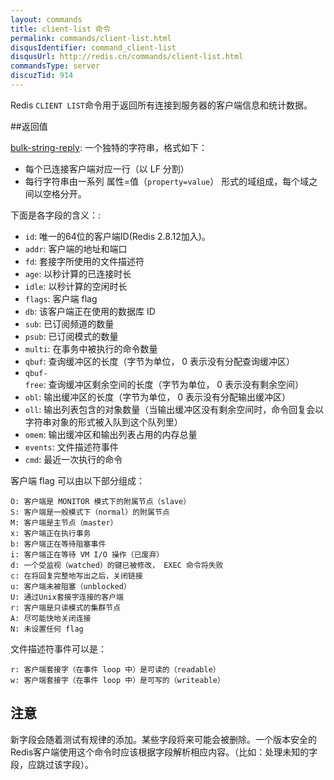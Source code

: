 ```yaml
---
layout: commands
title: client-list 命令
permalink: commands/client-list.html
disqusIdentifier: command_client-list
disqusUrl: http://redis.cn/commands/client-list.html
commandsType: server
discuzTid: 914
---
```


Redis `CLIENT LIST`命令用于返回所有连接到服务器的客户端信息和统计数据。

##返回值

[bulk-string-reply](/topics/protocol.html#bulk-string-reply): 一个独特的字符串，格式如下：

* 每个已连接客户端对应一行（以 LF 分割）
* 每行字符串由一系列 属性=值（`property=value`） 形式的域组成，每个域之间以空格分开。

下面是各字段的含义：:

* `id`: 唯一的64位的客户端ID(Redis 2.8.12加入)。
* `addr`: 客户端的地址和端口
* `fd`: 套接字所使用的文件描述符
* `age`: 以秒计算的已连接时长
* `idle`: 以秒计算的空闲时长
* `flags`: 客户端 flag
* `db`: 该客户端正在使用的数据库 ID
* `sub`: 已订阅频道的数量
* `psub`: 已订阅模式的数量
* `multi`: 在事务中被执行的命令数量
* `qbuf`: 查询缓冲区的长度（字节为单位， 0 表示没有分配查询缓冲区）
* `qbuf-free`: 查询缓冲区剩余空间的长度（字节为单位， 0 表示没有剩余空间）
* `obl`: 输出缓冲区的长度（字节为单位， 0 表示没有分配输出缓冲区）
* `oll`: 输出列表包含的对象数量（当输出缓冲区没有剩余空间时，命令回复会以字符串对象的形式被入队到这个队列里）
* `omem`: 输出缓冲区和输出列表占用的内存总量
* `events`: 文件描述符事件
* `cmd`: 最近一次执行的命令

客户端 flag 可以由以下部分组成：

	O: 客户端是 MONITOR 模式下的附属节点（slave）
	S: 客户端是一般模式下（normal）的附属节点
	M: 客户端是主节点（master）
	x: 客户端正在执行事务
	b: 客户端正在等待阻塞事件
	i: 客户端正在等待 VM I/O 操作（已废弃）
	d: 一个受监视（watched）的键已被修改， EXEC 命令将失败
	c: 在将回复完整地写出之后，关闭链接
	u: 客户端未被阻塞（unblocked）
	U: 通过Unix套接字连接的客户端
	r: 客户端是只读模式的集群节点
	A: 尽可能快地关闭连接
	N: 未设置任何 flag


文件描述符事件可以是：

	r: 客户端套接字（在事件 loop 中）是可读的（readable）
	w: 客户端套接字（在事件 loop 中）是可写的（writeable）


## 注意

新字段会随着测试有规律的添加。某些字段将来可能会被删除。一个版本安全的Redis客户端使用这个命令时应该根据字段解析相应内容。（比如：处理未知的字段，应跳过该字段）。
